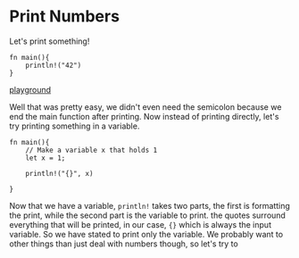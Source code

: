 # Print Numbers

Let's print something!

```
fn main(){
    println!("42")
}
```
[playground](https://play.rust-lang.org/?version=stable&mode=debug&edition=2018&gist=85ae37adbe96892255eab588c99912fe)

Well that was pretty easy, we didn't even need the semicolon because we end the main function after printing. Now instead of printing directly, let's try printing something in a variable.

```
fn main(){
    // Make a variable x that holds 1
    let x = 1;

    println!("{}", x)

}
```

Now that we have a variable, `println!` takes two parts, the first is formatting the print, while the second part is the variable to print. the quotes surround everything that will be printed, in our case, `{}` which is always the input variable. So we have stated to print only the variable. We probably want to other things than just deal with numbers though, so let's try to 
